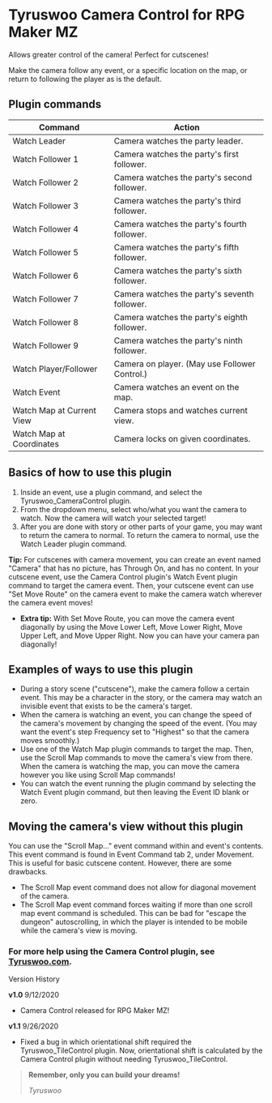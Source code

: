 # Tyruswoo Camera Control for RPG Maker MZ

Allows greater control of the camera! Perfect for cutscenes!

Make the camera follow any event, or a specific location on the map, or return to following the player as is the default.

## Plugin commands

| Command                   | Action                                        |
|---------------------------|-----------------------------------------------|
| Watch Leader              | Camera watches the party leader.              |
| Watch Follower 1          | Camera watches the party's first follower.    |
| Watch Follower 2          | Camera watches the party's second follower.   |
| Watch Follower 3          | Camera watches the party's third follower.    |
| Watch Follower 4          | Camera watches the party's fourth follower.   |
| Watch Follower 5          | Camera watches the party's fifth follower.    |
| Watch Follower 6          | Camera watches the party's sixth follower.    |
| Watch Follower 7          | Camera watches the party's seventh follower.  |
| Watch Follower 8          | Camera watches the party's eighth follower.   |
| Watch Follower 9          | Camera watches the party's ninth follower.    |
| Watch Player/Follower     | Camera on player. (May use Follower Control.) |
| Watch Event               | Camera watches an event on the map.           |
| Watch Map at Current View | Camera stops and watches current view.        |
| Watch Map at Coordinates  | Camera locks on given coordinates.            |

## Basics of how to use this plugin

1. Inside an event, use a plugin command, and select the
   Tyruswoo_CameraControl plugin.
2. From the dropdown menu, select who/what you want the camera to watch.
   Now the camera will watch your selected target!
3. After you are done with story or other parts of your game, you may want
   to return the camera to normal. To return the camera to normal, use the
   Watch Leader plugin command.

**Tip:** For cutscenes with camera movement, you can create an event named
     "Camera" that has no picture, has Through On, and has no content.
     In your cutscene event, use the Camera Control plugin's Watch Event
     plugin command to target the camera event. Then, your cutscene event
     can use "Set Move Route" on the camera event to make the camera watch
     wherever the camera event moves!
- **Extra tip:** With Set Move Route, you can move the camera event
  diagonally by using the Move Lower Left, Move Lower Right,
  Move Upper Left, and Move Upper Right. Now you can have your camera
  pan diagonally!

## Examples of ways to use this plugin

- During a story scene ("cutscene"), make the camera follow a certain
  event. This may be a character in the story, or the camera may watch an
  invisible event that exists to be the camera's target.
- When the camera is watching an event, you can change the speed of the
  camera's movement by changing the speed of the event. (You may want
  the event's step Frequency set to "Highest" so that the camera moves
  smoothly.)
- Use one of the Watch Map plugin commands to target the map. Then, use the
  Scroll Map commands to move the camera's view from there. When the
  camera is watching the map, you can move the camera however you like
  using Scroll Map commands!
- You can watch the event running the plugin command by selecting the
  Watch Event plugin command, but then leaving the Event ID blank or zero.

## Moving the camera's view without this plugin

You can use the "Scroll Map..." event command within and event's contents.
This event command is found in Event Command tab 2, under Movement. This
is useful for basic cutscene content. However, there are some drawbacks.
- The Scroll Map event command does not allow for diagonal movement of the
  camera.
- The Scroll Map event command forces waiting if more than one scroll map
  event command is scheduled. This can be bad for "escape the dungeon"
  autoscrolling, in which the player is intended to be mobile while the
  camera's view is moving.

### For more help using the Camera Control plugin, see [Tyruswoo.com](https://www.tyruswoo.com).
Version History

**v1.0**  9/12/2020
- Camera Control released for RPG Maker MZ!

**v1.1**  9/26/2020
- Fixed a bug in which orientational shift required the
  Tyruswoo_TileControl plugin. Now, orientational shift is
  calculated by the Camera Control plugin without needing
  Tyruswoo_TileControl.

> **Remember, only you can build your dreams!**
> 
> *Tyruswoo*
